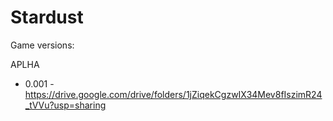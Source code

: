 # Stardust

Game versions:

APLHA
 * 0.001 - https://drive.google.com/drive/folders/1jZiqekCgzwIX34Mev8fIszimR24_tVVu?usp=sharing
